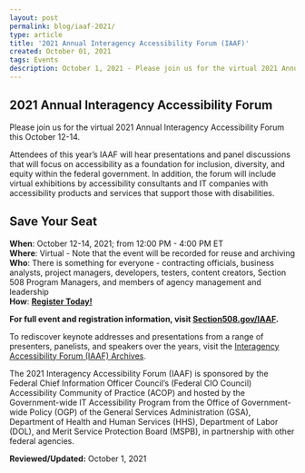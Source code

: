 ```yaml
---
layout: post
permalink: blog/iaaf-2021/
type: article
title: '2021 Annual Interagency Accessibility Forum (IAAF)'
created: October 01, 2021
tags: Events
description: October 1, 2021 - Please join us for the virtual 2021 Annual Interagency Accessibility Forum this October 12-14. Attendees of this year’s IAAF will hear presentations and panel discussions that will focus on accessibility as a foundation for inclusion, diversity, and equity within the federal government. In addition, the forum will include virtual exhibitions by accessibility consultants and IT companies with accessibility products and services that support those with disabilities.
---
```


<h2>2021 Annual Interagency Accessibility Forum</h2>

<!-- <div><img alt="Small, calendar grid showing the month of October 2021 with the 12th, 13th and 14th circled." src="{{ site.baseurl }}/assets/images/blog-iaaf-2021-cal.png" style="float:right; width:50%" /></div> -->

Please join us for the virtual 2021 Annual Interagency Accessibility Forum this October 12-14.

Attendees of this year’s IAAF will hear presentations and panel discussions that will focus on accessibility as a foundation for inclusion, diversity, and equity within the federal government. In addition, the forum will include virtual exhibitions by accessibility consultants and IT companies with accessibility products and services that support those with disabilities. 

## Save Your Seat

**When**: October 12-14, 2021; from 12:00 PM - 4:00 PM ET <br>
**Where**: Virtual - Note that the event will be recorded for reuse and archiving <br>
**Who**: There is something for everyone - contracting officials, business analysts, project managers, developers, testers, content creators, Section 508 Program Managers, and members of agency management and leadership <br>
**How**: **<a href="https://cdc.zoomgov.com/webinar/register/WN_7K2ra0DFR7mqE2XKN4r7Ig">Register Today!</a>**

**For full event and registration information, visit <a href="http://www.section508.gov/iaaf">Section508.gov/IAAF</a>.** 

To rediscover keynote addresses and presentations from a range of presenters, panelists, and speakers over the years, visit the <a href="https://www.section508.gov/iaaf/archives">Interagency Accessibility Forum (IAAF) Archives</a>.

The 2021 Interagency Accessibility Forum (IAAF) is sponsored by the Federal Chief Information Officer Council’s (Federal CIO Council) Accessibility Community of Practice (ACOP) and hosted by the Government-wide IT Accessibility Program from the Office of Government-wide Policy (OGP) of the General Services Administration (GSA), Department of Health and Human Services (HHS), Department of Labor (DOL), and Merit Service Protection Board (MSPB), in partnership with other federal agencies.

**Reviewed/Updated:** October 1, 2021

